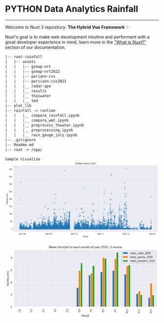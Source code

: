 # PYTHON Data Analytics Rainfall

****
Welcome to Nuxt 3 repository: **The Hybrid Vue Framework** ✨

Nuxt's goal is to make web development intuitive and performant with a great developer experience in mind, learn more in
the ["What is Nuxt?"](https://v3.nuxtjs.org/guide/concepts/introduction) section of our documentation.

```shell
|-- root-rainfall
|   |-- assets
|   |   |-- gsmap-nrt
|   |   |-- gsmap-nrt2022
|   |   |-- periann-css
|   |   |-- persiann-css2022
|   |   |__ radar-qpe
|   |   |__ results
|   |   |__ thaiwater
|   |   |__ tmd
|-- plot_lib
|-- rainfall -> runtime
|   |   |__ compare_rainfall.ipynb
|   |   |__ compare_w&t.ipynb
|   |   |__ preprocess_thwater.ipynb
|   |   |__ preprocessing.ipynb
|   |   |__ rain_gauge_july.ipynb
|-- .gitignore
|-- Readme.md
|-- root -> /app/
```

`Sample Visualize`
![Alt text](https://github.com/watcharap0n/analytics-rainfall/blob/master/github/gsmap_source_2021.png?raw=true "Title")


![Alt text](https://github.com/watcharap0n/analytics-rainfall/blob/master/github/mean_toal_2020.png?raw=true "Title")
    
